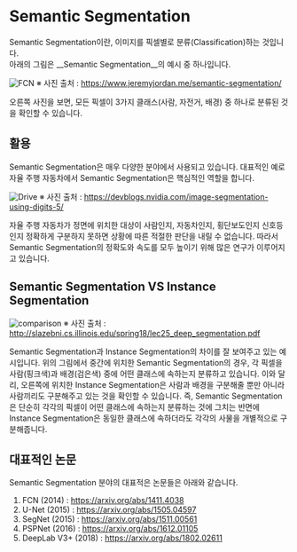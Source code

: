 # Semantic Segmentation
 Semantic Segmentation이란, 이미지를 픽셀별로 분류(Classification)하는 것입니다.
 <br>아래의 그림은 __Semantic Segmentation__의 예시 중 하나입니다.
 
 ![FCN](https://i.ibb.co/YhdKdd5/ss.png)
※ 사진 출처 : https://www.jeremyjordan.me/semantic-segmentation/

오른쪽 사진을 보면, 모든 픽셀이 3가지 클래스(사람, 자전거, 배경) 중 하나로 분류된 것을 확인할 수 있습니다.

## 활용

Semantic Segmentation은 매우 다양한 분야에서 사용되고 있습니다. 대표적인 예로 자율 주행 자동차에서 Semantic Segmentation은 핵심적인 역할을 합니다.

![Drive](https://i.ibb.co/TkZYvrD/figure9.png)
※ 사진 출처 : https://devblogs.nvidia.com/image-segmentation-using-digits-5/

자율 주행 자동차가 정면에 위치한 대상이 사람인지, 자동차인지, 횡단보도인지 신호등인지 정확하게 구분하지 못하면 상황에 따른 적절한 판단을 내릴 수 없습니다. 따라서 Semantic Segmentation의 정확도와 속도를 모두 높이기 위해 많은 연구가 이루어지고 있습니다.

## Semantic Segmentation VS Instance Segmentation

![comparison](https://i.ibb.co/0yL6Yjf/is.png)
※ 사진 출처 : http://slazebni.cs.illinois.edu/spring18/lec25_deep_segmentation.pdf

Semantic Segmentation과 Instance Segmentation의 차이를 잘 보여주고 있는 예시입니다. 위의 그림에서 중간에 위치한 Semantic Segmentation의 경우, 각 픽셀을 사람(핑크색)과 배경(검은색) 중에 어떤 클래스에 속하는지 분류하고 있습니다. 이와 달리, 오른쪽에 위치한 Instance Segmentation은 사람과 배경을 구분해줄 뿐만 아니라 사람끼리도 구분해주고 있는 것을 확인할 수 있습니다.
 즉, Semantic Segmentation은 단순히 각각의 픽셀이 어떤 클래스에 속하는지 분류하는 것에 그치는 반면에 Instance Segmentation은 동일한 클래스에 속하더라도 각각의 사물을 개별적으로 구분해줍니다.
 
## 대표적인 논문

Semantic Segmentation 분야의 대표적은 논문들은 아래와 같습니다.

 1. FCN (2014) : https://arxiv.org/abs/1411.4038
 2. U-Net (2015) : https://arxiv.org/abs/1505.04597
 3. SegNet (2015) : https://arxiv.org/abs/1511.00561
 4. PSPNet (2016) : https://arxiv.org/abs/1612.01105
 5. DeepLab V3+ (2018) : https://arxiv.org/abs/1802.02611
